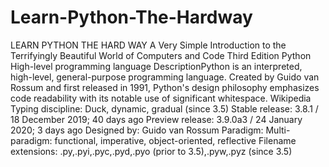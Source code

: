 # Learn-Python-The-Hardway
LEARN PYTHON THE HARD WAY A Very Simple Introduction to the Terrifyingly Beautiful World of Computers and Code Third Edition
Python
High-level programming language
DescriptionPython is an interpreted, high-level, general-purpose programming language. 
Created by Guido van Rossum and first released in 1991, Python's design philosophy emphasizes code readability with its notable use of significant whitespace. Wikipedia
Typing discipline: Duck, dynamic, gradual (since 3.5)
Stable release: 3.8.1 / 18 December 2019; 40 days ago
Preview release: 3.9.0a3 / 24 January 2020; 3 days ago
Designed by: Guido van Rossum
Paradigm: Multi-paradigm: functional, imperative, object-oriented, reflective
Filename extensions: .py,.pyi,.pyc,.pyd,.pyo (prior to 3.5),.pyw,.pyz (since 3.5)
